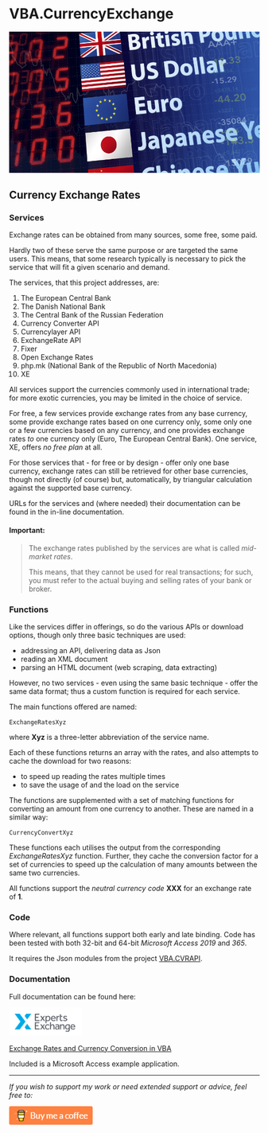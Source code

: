 # VBA.CurrencyExchange #
![Help](https://raw.githubusercontent.com/GustavBrock/VBA.CurrencyExchange/master/images/EE%20CurrencyExchange.png)

## Currency Exchange Rates ##

### Services ###
Exchange rates can be obtained from many sources, some free, some paid.

Hardly two of these serve the same purpose or are targeted the same users. This means, that some research typically is necessary to pick the service that will fit a given scenario and demand.

The services, that this project addresses, are:

1. The European Central Bank
2. The Danish National Bank
3. The Central Bank of the Russian Federation
4. Currency Converter API
5. Currencylayer API
6. ExchangeRate API
7. Fixer
8. Open Exchange Rates
9. php.mk (National Bank of the Republic of North Macedonia)
10. XE

All services support the currencies commonly used in international trade; for more exotic currencies, you may be limited in the choice of service.

For free, a few services provide exchange rates from any base currency, some provide exchange rates based on one currency only, some only one or a few currencies based on any currency, and one provides exchange rates *to* one currency only (Euro, The European Central Bank). One service, XE, offers *no free plan* at all.

For those services that - for free or by design - offer only one base currency, exchange rates can still be retrieved for other base currencies, though not directly (of course) but, automatically, by triangular calculation against the supported base currency.

URLs for the services and (where needed) their documentation can be found in the in-line documentation.


#### Important:
> The exchange rates published by the services are what is called *mid-market rates*.
> 
> This means, that they cannot be used for real transactions; for such, you must refer to the actual buying and selling rates of your bank or broker. 


### Functions ###
Like the services differ in offerings, so do the various APIs or download options, though only three basic techniques are used:

* addressing an API, delivering data as Json
* reading an XML document
* parsing an HTML document (web scraping, data extracting)

However, no two services - even using the same basic technique - offer the same data format; thus a custom function is required for each service.

The main functions offered are named:

	ExchangeRatesXyz

where **Xyz** is a three-letter abbreviation of the service name.

Each of these functions returns an array with the rates, and also attempts to cache the download for two reasons:

- to speed up reading the rates multiple times
- to save the usage of and the load on the service

The functions are supplemented with a set of matching functions for converting an amount from one currency to another. These are named in a similar way:

	CurrencyConvertXyz

These functions each utilises the output from the corresponding *ExchangeRatesXyz* function. Further, they cache the conversion factor for a set of currencies to speed up the calculation of many amounts between the same two currencies.

All functions support the *neutral currency code* **XXX** for an exchange rate of **1**.


### Code ###
Where relevant, all functions support both early and late binding. Code has been tested with both 32-bit and 64-bit *Microsoft Access 2019* and *365*.

It requires the Json modules from the project [VBA.CVRAPI](https://github.com/CactusData/VBA.CVRAPI).

### Documentation ###
Full documentation can be found here:

![EE Logo](https://raw.githubusercontent.com/GustavBrock/VBA.CurrencyExchange/master/images/EE%20Logo.png) 

[Exchange Rates and Currency Conversion in VBA](https://www.experts-exchange.com/articles/33199/Exchange-Rates-and-Currency-Conversion-in-VBA.html)

Included is a Microsoft Access example application.

<hr>

*If you wish to support my work or need extended support or advice, feel free to:*

<p>

[<img src="https://raw.githubusercontent.com/GustavBrock/VBA.CurrencyExchange/master/images/BuyMeACoffee.png">](https://www.buymeacoffee.com/gustav/)